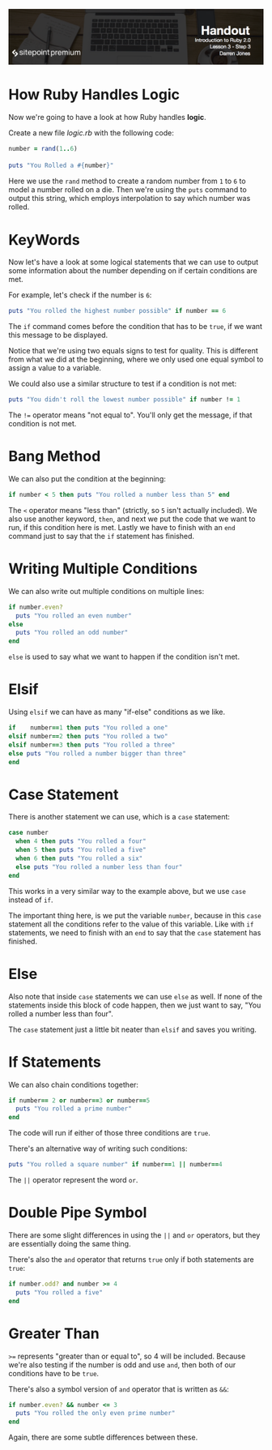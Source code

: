 ![](headings/3.3.png)

# How Ruby Handles Logic

Now we're going to have a look at how Ruby handles **logic**.

Create a new file *logic.rb* with the following code:

```ruby
number = rand(1..6)

puts "You Rolled a #{number}"
```

Here we use the `rand` method to create a random number from `1` to `6` to model a number rolled on a die. Then we're using the `puts` command to output this string, which employs interpolation to say which number was rolled.

# KeyWords

Now let's have a look at some logical statements that we can use to output some information about the number depending on if certain conditions are met.

For example, let's check if the number is `6`:

```ruby
puts "You rolled the highest number possible" if number == 6
```

The `if` command comes before the condition that has to be `true`, if we want this message to be displayed.

Notice that we're using two equals signs to test for quality. This is different from what we did at the beginning, where we only used one equal symbol to assign a value to a variable.

We could also use a similar structure to test if a condition is not met:

```ruby
puts "You didn't roll the lowest number possible" if number != 1
```

The `!=` operator means "not equal to". You'll only get the message, if that condition is not met.

# Bang Method

We can also put the condition at the beginning:

```ruby
if number < 5 then puts "You rolled a number less than 5" end
```

The `<` operator means "less than" (strictly, so `5` isn't actually included). We also use another keyword, `then`, and next we put the code that we want to run, if this condition here is met. Lastly we have to finish with an `end` command just to say that the `if` statement has finished.

# Writing Multiple Conditions

We can also write out multiple conditions on multiple lines:

```ruby
if number.even?
  puts "You rolled an even number"
else
  puts "You rolled an odd number"
end
```

`else` is used to say what we want to happen if the condition isn't met.

# Elsif

Using `elsif` we can have as many "if-else" conditions as we like.

```ruby
if    number==1 then puts "You rolled a one"
elsif number==2 then puts "You rolled a two"
elsif number==3 then puts "You rolled a three"
else puts "You rolled a number bigger than three"
end
```

# Case Statement

There is another statement we can use, which is a `case` statement:

```ruby
case number
  when 4 then puts "You rolled a four"
  when 5 then puts "You rolled a five"
  when 6 then puts "You rolled a six"
  else puts "You rolled a number less than four"
end
```

This works in a very similar way to the example above, but we use `case` instead of `if`.

The important thing here, is we put the variable `number`, because in this `case` statement all the conditions refer to the value of this variable. Like with `if` statements, we need to finish with an `end` to say that the `case` statement has finished.

# Else

Also note that inside `case` statements we can use `else` as well. If none of the statements inside this block of code happen, then we just want to say, "You rolled a number less than four".

The `case` statement just a little bit neater than `elsif` and saves you writing. 

# If Statements

We can also chain conditions together:

```ruby
if number== 2 or number==3 or number==5
  puts "You rolled a prime number"
end
```

The code will run if either of those three conditions are `true`.

There's an alternative way of writing such conditions:

```ruby
puts "You rolled a square number" if number==1 || number==4
```

The `||` operator represent the word `or`.

# Double Pipe Symbol

There are some slight differences in using the `||` and `or` operators, but they are essentially doing the same thing.

There's also the `and` operator that returns `true` only if both statements are `true`:

```ruby
if number.odd? and number >= 4
  puts "You rolled a five"
end
```

# Greater Than

`>=` represents "greater than or equal to", so 4 will be included. Because we're also testing if the number is odd and use `and`, then both of our conditions have to be `true`.

There's also a symbol version of `and` operator that is written as `&&`:

```ruby
if number.even? && number <= 3
  puts "You rolled the only even prime number"
end
```

Again, there are some subtle differences between these.